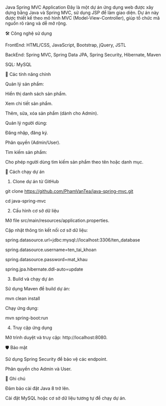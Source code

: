 Java Spring MVC Application
Đây là một dự án ứng dụng web được xây dựng bằng Java và Spring MVC, sử dụng JSP để làm giao diện. Dự án này được thiết kế theo mô hình MVC (Model-View-Controller), giúp tổ chức mã nguồn rõ ràng và dễ mở rộng.

🛠️ Công nghệ sử dụng

FrontEnd: HTML/CSS, JavaScript, Bootstrap, jQuery, JSTL

BackEnd: Spring MVC, Spring Data JPA, Spring Security, Hibernate, Maven 

SQL: MySQL 
    
🌟 Các tính năng chính

Quản lý sản phẩm:

Hiển thị danh sách sản phẩm.

Xem chi tiết sản phẩm.

Thêm, sửa, xóa sản phẩm (dành cho Admin).

Quản lý người dùng:

Đăng nhập, đăng ký.

Phân quyền (Admin/User).

Tìm kiếm sản phẩm:

Cho phép người dùng tìm kiếm sản phẩm theo tên hoặc danh mục.

🚀 Cách chạy dự án

1. Clone dự án từ GitHub
   
git clone https://github.com/PhamVanTea/java-spring-mvc.git

cd java-spring-mvc

2. Cấu hình cơ sở dữ liệu
   
Mở file src/main/resources/application.properties.

Cập nhật thông tin kết nối cơ sở dữ liệu:

spring.datasource.url=jdbc:mysql://localhost:3306/ten_database

spring.datasource.username=ten_tai_khoan

spring.datasource.password=mat_khau

spring.jpa.hibernate.ddl-auto=update

3. Build và chạy dự án
   
Sử dụng Maven để build dự án:

mvn clean install

Chạy ứng dụng:

mvn spring-boot:run

4. Truy cập ứng dụng
   
Mở trình duyệt và truy cập: http://localhost:8080.

🛡️ Bảo mật

Sử dụng Spring Security để bảo vệ các endpoint.

Phân quyền cho Admin và User.

📌 Ghi chú

Đảm bảo cài đặt Java 8 trở lên.

Cài đặt MySQL hoặc cơ sở dữ liệu tương tự để chạy dự án.

